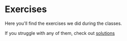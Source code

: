 # Exercises

Here you'll find the exercises we did during the classes.

If you struggle with any of them, check out [solutions](../solutions/)

